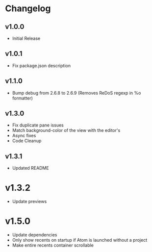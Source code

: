 # Changelog

## v1.0.0
- Initial Release

## v1.0.1
- Fix package.json description

## v1.1.0
- Bump debug from 2.6.8 to 2.6.9 (Removes ReDoS regexp in %o formatter)

## v1.3.0
 - Fix duplicate pane issues
 - Match background-color of the view with the editor's
 - Async fixes
 - Code Cleanup

## v1.3.1
 - Updated README

# v1.3.2
 - Update previews

# v1.5.0
 - Update dependencies
 - Only show recents on startup if Atom is launched without a project
 - Make entire recents container scrollable